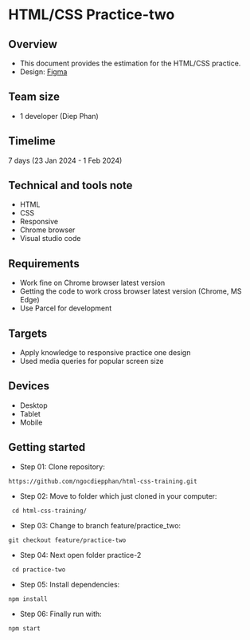 # HTML/CSS Practice-two
## Overview
- This document provides the estimation for the HTML/CSS practice.
- Design: [Figma](https://www.figma.com/file/DWYotBgel4W4TWCjTHkzrX/Food-Blog-Design?node-id=4%3A2987&mode=dev)
## Team size
- 1 developer (Diep Phan)
## Timelime
7 days (23 Jan 2024 - 1 Feb 2024)
## Technical and tools note
- HTML
- CSS
- Responsive
- Chrome browser
- Visual studio code
## Requirements
- Work fine on Chrome browser latest version
- Getting the code to work cross browser latest version (Chrome, MS Edge)
- Use Parcel for development
## Targets
- Apply knowledge to responsive practice one design
- Used media queries for popular screen size
## Devices
- Desktop
- Tablet
- Mobile
## Getting started
- Step 01: Clone repository:
```
https://github.com/ngocdiepphan/html-css-training.git
```
- Step 02: Move to folder which just cloned in your computer:
```
 cd html-css-training/
```
- Step 03: Change to branch feature/practice_two:
```
git checkout feature/practice-two
```
- Step 04: Next open folder practice-2
```
 cd practice-two
```
- Step 05: Install dependencies:
```
npm install
```
- Step 06: Finally run with:
```
npm start
```



